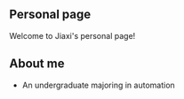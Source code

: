 ## Personal page

Welcome to Jiaxi's personal page!

## About me

* An undergraduate majoring in automation




